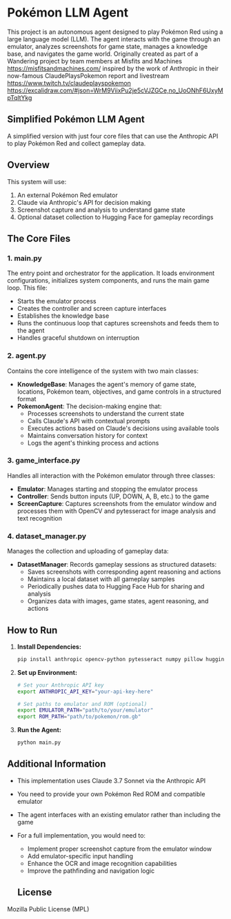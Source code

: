 # Pokémon LLM Agent

This project is an autonomous agent designed to play Pokémon Red using a large language model (LLM). The agent interacts with the game through an emulator, analyzes screenshots for game state, manages a knowledge base, and navigates the game world. Originally created as part of a Wandering project by team members at Misfits and Machines https://misfitsandmachines.com/ inspired by the work of Anthropic in their now-famous ClaudePlaysPokemon report and livestream https://www.twitch.tv/claudeplayspokemon https://excalidraw.com/#json=WrM9ViixPu2je5cVJZGCe,no_UoONhF6UxyMpTqltYkg  

## Simplified Pokémon LLM Agent

A simplified version with just four core files that can use the Anthropic API to play Pokémon Red and collect gameplay data.

## Overview

This system will use:
1. An external Pokémon Red emulator
2. Claude via Anthropic's API for decision making
3. Screenshot capture and analysis to understand game state
4. Optional dataset collection to Hugging Face for gameplay recordings

## The Core Files

### 1. main.py
The entry point and orchestrator for the application. It loads environment configurations, initializes system components, and runs the main game loop. This file:
- Starts the emulator process
- Creates the controller and screen capture interfaces
- Establishes the knowledge base
- Runs the continuous loop that captures screenshots and feeds them to the agent
- Handles graceful shutdown on interruption

### 2. agent.py
Contains the core intelligence of the system with two main classes:
- **KnowledgeBase**: Manages the agent's memory of game state, locations, Pokémon team, objectives, and game controls in a structured format
- **PokemonAgent**: The decision-making engine that:
  - Processes screenshots to understand the current state
  - Calls Claude's API with contextual prompts
  - Executes actions based on Claude's decisions using available tools
  - Maintains conversation history for context
  - Logs the agent's thinking process and actions

### 3. game_interface.py
Handles all interaction with the Pokémon emulator through three classes:
- **Emulator**: Manages starting and stopping the emulator process
- **Controller**: Sends button inputs (UP, DOWN, A, B, etc.) to the game
- **ScreenCapture**: Captures screenshots from the emulator window and processes them with OpenCV and pytesseract for image analysis and text recognition

### 4. dataset_manager.py
Manages the collection and uploading of gameplay data:
- **DatasetManager**: Records gameplay sessions as structured datasets:
  - Saves screenshots with corresponding agent reasoning and actions
  - Maintains a local dataset with all gameplay samples
  - Periodically pushes data to Hugging Face Hub for sharing and analysis
  - Organizes data with images, game states, agent reasoning, and actions

## How to Run

1. **Install Dependencies:**
   ```bash
   pip install anthropic opencv-python pytesseract numpy pillow huggingface_hub datasets
   ```

2. **Set up Environment:**
   ```bash
   # Set your Anthropic API key
   export ANTHROPIC_API_KEY="your-api-key-here"
   
   # Set paths to emulator and ROM (optional)
   export EMULATOR_PATH="path/to/your/emulator"
   export ROM_PATH="path/to/pokemon/rom.gb"
   ```

3. **Run the Agent:**
   ```bash
   python main.py
   ```

## Additional Information

- This implementation uses Claude 3.7 Sonnet via the Anthropic API
- You need to provide your own Pokémon Red ROM and compatible emulator
- The agent interfaces with an existing emulator rather than including the game
- For a full implementation, you would need to:
  - Implement proper screenshot capture from the emulator window
  - Add emulator-specific input handling
  - Enhance the OCR and image recognition capabilities
  - Improve the pathfinding and navigation logic

  ## License

Mozilla Public License (MPL)
